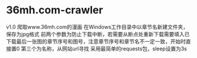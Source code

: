# 36mh.com-crawler
v1.0
爬取www.36mh.com的漫画
在Windows工作目录中以章节名新建文件夹，保存为jpg格式
前两个参数为防止下载中断，若需要从断点处重新下载需要填入已下载最后一张图的章节序号和图号，注意章节序号和章节名不一定一致，开始时直接置0
第三个为名称，从网站url寻找
采用最简单的requests包，sleep设置为3s
